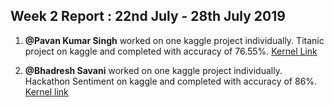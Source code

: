 ## Week 2 Report : 22nd July - 28th July 2019

1. **@Pavan Kumar Singh**  worked on one kaggle project individually.
Titanic project on kaggle and completed with accuracy of 76.55%.
[Kernel Link](https://www.kaggle.com/pksx01/titanic-survival-prediction-logistic-regression)

2. **@Bhadresh Savani** worked on one kaggle project individually.
Hackathon Sentiment on kaggle and completed with accuracy of 86%.
[Kernel link](https://www.kaggle.com/bhadreshsavani/aarya-sentimentalanalysis)
